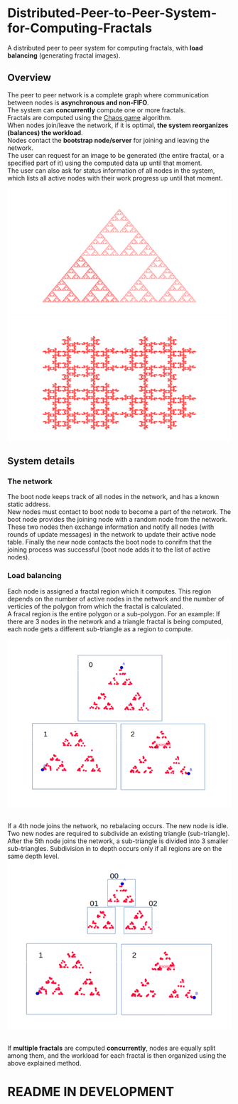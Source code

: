 # Distributed-Peer-to-Peer-System-for-Computing-Fractals
A distributed peer to peer system for computing fractals, with <b>load balancing</b> (generating fractal images). 

## Overview
The peer to peer network is a complete graph where communication between nodes is <b>asynchronous and non-FIFO</b>.<br>
The system can <b>concurrently</b> compute one or more fractals. <br>
Fractals are computed using the [Chaos game](https://en.wikipedia.org/wiki/Chaos_game) algorithm. <br>
When nodes join/leave the network, if it is optimal, <b>the system reorganizes (balances) the workload</b>. <br>
Nodes contact the <b>bootstrap node/server</b> for joining and leaving the network. <br>
The user can request for an image to be generated (the entire fractal, or a specified part of it) using the computed data up until that moment. <br>
The user can also ask for status information of all nodes in the system, which lists all active nodes with their work progress up until that moment. <br>

![Alt text](slika6.png?raw=true "")<br>
![Alt text](slika3.png?raw=true "")<br>

## System details

### The network
The boot node keeps track of all nodes in the network, and has a known static address. <br>
New nodes must contact to boot node to become a part of the network. The boot node provides the joining node with a random node from the network. These two nodes then exchange information and notify all nodes (with rounds of update messages) in the network to update their active node table. Finally the new node contacts the boot node to conrifm that the joining process was successful (boot node adds it to the list of active nodes).

### Load balancing

Each node is assigned a fractal region which it computes. This region depends on the number of active nodes in the network and the number of verticies of the polygon from which the fractal is calculated.<br>
A fracal region is the entire polygon or a sub-polygon. For an example:
If there are 3 nodes in the network and a triangle fractal is being computed, each node gets a different sub-triangle as a region to compute. <br>

![Alt text](images/frac1.png?raw=true "")<br><br>

If a 4th node joins the network, no rebalacing occurs. The new node is idle. Two new nodes are required to subdivide an existing triangle (sub-triangle). <br>
After the 5th node joins the network, a sub-triangle is divided into 3 smaller sub-triangles. Subdivision in to depth occurs only if all regions are on the same depth level.<br>
![Alt text](images/frac2.png?raw=true "")<br><br>

If <b>multiple fractals</b> are computed <b>concurrently</b>, nodes are equally split among them, and the workload for each fractal is then organized using the above explained method. 

# README IN DEVELOPMENT
